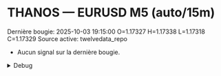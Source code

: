 # THANOS — EURUSD M5 (auto/15m)
Dernière bougie: 2025-10-03 19:15:00  O=1.17327  H=1.17338  L=1.17318  C=1.17329
Source active: twelvedata_repo

- Aucun signal sur la dernière bougie.

<details><summary>Debug</summary>

- TD_API_KEY manquant.

</details>